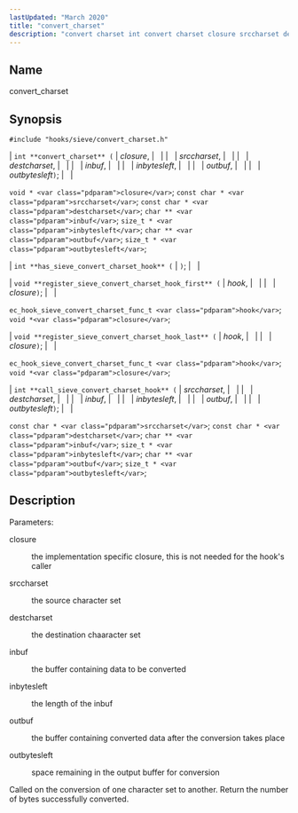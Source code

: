```yaml
---
lastUpdated: "March 2020"
title: "convert_charset"
description: "convert charset int convert charset closure srccharset destcharset inbuf inbytesleft outbuf outbytesleft void closure const char srccharset const char destcharset char inbuf size t inbytesleft char outbuf size t outbytesleft int has sieve convert charset hook void register sieve convert charset hook first hook closure ec hook sieve convert charset..."
---
```


<a name="hooks.sieve.convert_charset"></a> 
## Name

convert_charset

## Synopsis

`#include "hooks/sieve/convert_charset.h"`

| `int **convert_charset** (` | <var class="pdparam">closure</var>, |   |
|   | <var class="pdparam">srccharset</var>, |   |
|   | <var class="pdparam">destcharset</var>, |   |
|   | <var class="pdparam">inbuf</var>, |   |
|   | <var class="pdparam">inbytesleft</var>, |   |
|   | <var class="pdparam">outbuf</var>, |   |
|   | <var class="pdparam">outbytesleft</var>`)`; |   |

`void * <var class="pdparam">closure</var>`;
`const char * <var class="pdparam">srccharset</var>`;
`const char * <var class="pdparam">destcharset</var>`;
`char ** <var class="pdparam">inbuf</var>`;
`size_t * <var class="pdparam">inbytesleft</var>`;
`char ** <var class="pdparam">outbuf</var>`;
`size_t * <var class="pdparam">outbytesleft</var>`;

| `int **has_sieve_convert_charset_hook** (` | `)`; |   |

| `void **register_sieve_convert_charset_hook_first** (` | <var class="pdparam">hook</var>, |   |
|   | <var class="pdparam">closure</var>`)`; |   |

`ec_hook_sieve_convert_charset_func_t <var class="pdparam">hook</var>`;
`void *<var class="pdparam">closure</var>`;

| `void **register_sieve_convert_charset_hook_last** (` | <var class="pdparam">hook</var>, |   |
|   | <var class="pdparam">closure</var>`)`; |   |

`ec_hook_sieve_convert_charset_func_t <var class="pdparam">hook</var>`;
`void *<var class="pdparam">closure</var>`;

| `int **call_sieve_convert_charset_hook** (` | <var class="pdparam">srccharset</var>, |   |
|   | <var class="pdparam">destcharset</var>, |   |
|   | <var class="pdparam">inbuf</var>, |   |
|   | <var class="pdparam">inbytesleft</var>, |   |
|   | <var class="pdparam">outbuf</var>, |   |
|   | <var class="pdparam">outbytesleft</var>`)`; |   |

`const char * <var class="pdparam">srccharset</var>`;
`const char * <var class="pdparam">destcharset</var>`;
`char ** <var class="pdparam">inbuf</var>`;
`size_t * <var class="pdparam">inbytesleft</var>`;
`char ** <var class="pdparam">outbuf</var>`;
`size_t * <var class="pdparam">outbytesleft</var>`;<a name="idp37967216"></a> 
## Description

Parameters:

<dl class="variablelist">

<dt>closure</dt>

<dd>

the implementation specific closure, this is not needed for the hook's caller

</dd>

<dt>srccharset</dt>

<dd>

the source character set

</dd>

<dt>destcharset</dt>

<dd>

the destination chaaracter set

</dd>

<dt>inbuf</dt>

<dd>

the buffer containing data to be converted

</dd>

<dt>inbytesleft</dt>

<dd>

the length of the inbuf

</dd>

<dt>outbuf</dt>

<dd>

the buffer containing converted data after the conversion takes place

</dd>

<dt>outbytesleft</dt>

<dd>

space remaining in the output buffer for conversion

</dd>

</dl>

Called on the conversion of one character set to another. Return the number of bytes successfully converted.